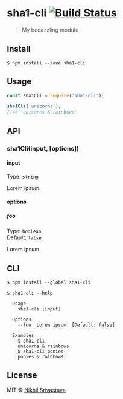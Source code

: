 # sha1-cli [![Build Status](https://travis-ci.org/niksrc/sha1-cli.svg?branch=master)](https://travis-ci.org/niksrc/sha1-cli)

> My bedazzling module


## Install

```
$ npm install --save sha1-cli
```


## Usage

```js
const sha1Cli = require('sha1-cli');

sha1Cli('unicorns');
//=> 'unicorns & rainbows'
```


## API

### sha1Cli(input, [options])

#### input

Type: `string`

Lorem ipsum.

#### options

##### foo

Type: `boolean`  
Default: `false`

Lorem ipsum.


## CLI

```
$ npm install --global sha1-cli
```

```
$ sha1-cli --help

  Usage
    sha1-cli [input]

  Options
    --foo  Lorem ipsum. [Default: false]

  Examples
    $ sha1-cli
    unicorns & rainbows
    $ sha1-cli ponies
    ponies & rainbows
```


## License

MIT © [Nikhil Srivastava](http://niksrc.github.io)

